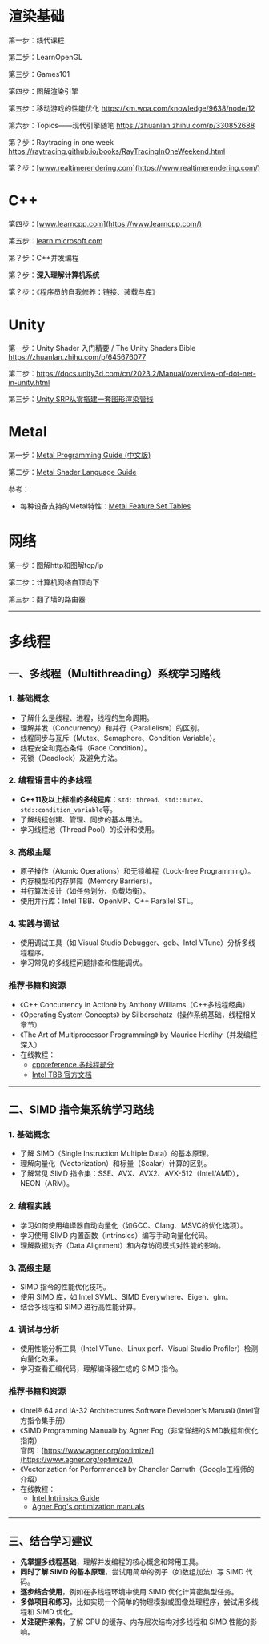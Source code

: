 
# 渲染基础

第一步：线代课程

第二步：LearnOpenGL

第三步：Games101

第四步：图解渲染引擎

第五步：移动游戏的性能优化  https://km.woa.com/knowledge/9638/node/12

第六步：Topics——现代引擎随笔 https://zhuanlan.zhihu.com/p/330852688

第？步：Raytracing in one week https://raytracing.github.io/books/RayTracingInOneWeekend.html

第？步：[www.realtimerendering.com](https://www.realtimerendering.com/)


# C++

第四步：[www.learncpp.com](https://www.learncpp.com/)

第五步：[learn.microsoft.com](https://learn.microsoft.com/zh-cn/cpp/cpp/scope-visual-cpp?view=msvc-170)

第？步：C++并发编程

第？步：**深入理解计算机系统**

第？步：《程序员的自我修养：链接、装载与库》


# Unity

第一步：Unity Shader 入门精要 / The Unity Shaders Bible https://zhuanlan.zhihu.com/p/645676077

第二步：https://docs.unity3d.com/cn/2023.2/Manual/overview-of-dot-net-in-unity.html

第三步：[Unity SRP从零搭建一套图形渲染管线](https://edu.uwa4d.com/course-intro/0/282?purchased=false&entrance=3)

# Metal

第一步：[Metal Programming Guide (中文版) ](https://colin19941.gitbooks.io/metal-programming-guide-zh/content/Functions_and_Libraries.html)

第二步：[Metal Shader Language Guide](https://developer.apple.com/metal/Metal-Shading-Language-Specification.pdf)

参考：
- 每种设备支持的Metal特性：[Metal Feature Set Tables](https://developer.apple.com/metal/Metal-Feature-Set-Tables.pdf)

# 网络

第一步：图解http和图解tcp/ip

第二步：计算机网络自顶向下

第三步：翻了墙的路由器

---
# 多线程
## 一、多线程（Multithreading）系统学习路线

### 1. **基础概念**

- 了解什么是线程、进程，线程的生命周期。
- 理解并发（Concurrency）和并行（Parallelism）的区别。
- 线程同步与互斥（Mutex、Semaphore、Condition Variable）。
- 线程安全和竞态条件（Race Condition）。
- 死锁（Deadlock）及避免方法。

### 2. **编程语言中的多线程**

- **C++11及以上标准的多线程库**：`std::thread`、`std::mutex`、`std::condition_variable`等。
- 了解线程创建、管理、同步的基本用法。
- 学习线程池（Thread Pool）的设计和使用。

### 3. **高级主题**

- 原子操作（Atomic Operations）和无锁编程（Lock-free Programming）。
- 内存模型和内存屏障（Memory Barriers）。
- 并行算法设计（如任务划分、负载均衡）。
- 使用并行库：Intel TBB、OpenMP、C++ Parallel STL。

### 4. **实践与调试**

- 使用调试工具（如 Visual Studio Debugger、gdb、Intel VTune）分析多线程程序。
- 学习常见的多线程问题排查和性能调优。

### 推荐书籍和资源

- 《C++ Concurrency in Action》 by Anthony Williams（C++多线程经典）
- 《Operating System Concepts》 by Silberschatz（操作系统基础，线程相关章节）
- 《The Art of Multiprocessor Programming》 by Maurice Herlihy（并发编程深入）
- 在线教程：
    - [cppreference 多线程部分](https://en.cppreference.com/w/cpp/thread)
    - [Intel TBB 官方文档](https://www.threadingbuildingblocks.org/)

---

## 二、SIMD 指令集系统学习路线

### 1. **基础概念**

- 了解 SIMD（Single Instruction Multiple Data）的基本原理。
- 理解向量化（Vectorization）和标量（Scalar）计算的区别。
- 了解常见 SIMD 指令集：SSE、AVX、AVX2、AVX-512（Intel/AMD），NEON（ARM）。

### 2. **编程实践**

- 学习如何使用编译器自动向量化（如GCC、Clang、MSVC的优化选项）。
- 学习使用 SIMD 内置函数（intrinsics）编写手动向量化代码。
- 理解数据对齐（Data Alignment）和内存访问模式对性能的影响。

### 3. **高级主题**

- SIMD 指令的性能优化技巧。
- 使用 SIMD 库，如 Intel SVML、SIMD Everywhere、Eigen、glm。
- 结合多线程和 SIMD 进行高性能计算。

### 4. **调试与分析**

- 使用性能分析工具（Intel VTune、Linux perf、Visual Studio Profiler）检测向量化效果。
- 学习查看汇编代码，理解编译器生成的 SIMD 指令。

### 推荐书籍和资源

- 《Intel® 64 and IA-32 Architectures Software Developer’s Manual》（Intel官方指令集手册）
- 《SIMD Programming Manual》 by Agner Fog（非常详细的SIMD教程和优化指南）  
    官网：[https://www.agner.org/optimize/](https://www.agner.org/optimize/)
- 《Vectorization for Performance》 by Chandler Carruth（Google工程师的介绍）
- 在线教程：
    - [Intel Intrinsics Guide](https://software.intel.com/sites/landingpage/IntrinsicsGuide/)
    - [Agner Fog's optimization manuals](https://www.agner.org/optimize/)

---

## 三、结合学习建议

- **先掌握多线程基础**，理解并发编程的核心概念和常用工具。
- **同时了解 SIMD 的基本原理**，尝试用简单的例子（如数组加法）写 SIMD 代码。
- **逐步结合使用**，例如在多线程环境中使用 SIMD 优化计算密集型任务。
- **多做项目和练习**，比如实现一个简单的物理模拟或图像处理程序，尝试用多线程和 SIMD 优化。
- **关注硬件架构**，了解 CPU 的缓存、内存层次结构对多线程和 SIMD 性能的影响。